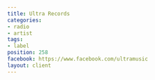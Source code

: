 ```yaml
---
title: Ultra Records
categories:
- radio
- artist
tags:
- label
position: 258
facebook: https://www.facebook.com/ultramusic
layout: client
---
```


